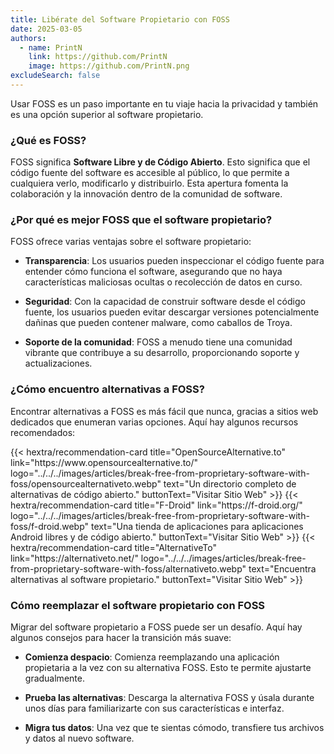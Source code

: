 ```yaml
---
title: Libérate del Software Propietario con FOSS
date: 2025-03-05
authors:
  - name: PrintN
    link: https://github.com/PrintN
    image: https://github.com/PrintN.png
excludeSearch: false
---
```

Usar FOSS es un paso importante en tu viaje hacia la privacidad y también es una opción superior al software propietario.

### ¿Qué es FOSS?
FOSS significa **Software Libre y de Código Abierto**. Esto significa que el código fuente del software es accesible al público, lo que permite a cualquiera verlo, modificarlo y distribuirlo. Esta apertura fomenta la colaboración y la innovación dentro de la comunidad de software.

### ¿Por qué es mejor FOSS que el software propietario?
FOSS ofrece varias ventajas sobre el software propietario:
- **Transparencia**: Los usuarios pueden inspeccionar el código fuente para entender cómo funciona el software, asegurando que no haya características maliciosas ocultas o recolección de datos en curso.
  
- **Seguridad**: Con la capacidad de construir software desde el código fuente, los usuarios pueden evitar descargar versiones potencialmente dañinas que pueden contener malware, como caballos de Troya.
  
- **Soporte de la comunidad**: FOSS a menudo tiene una comunidad vibrante que contribuye a su desarrollo, proporcionando soporte y actualizaciones.

### ¿Cómo encuentro alternativas a FOSS?
Encontrar alternativas a FOSS es más fácil que nunca, gracias a sitios web dedicados que enumeran varias opciones. Aquí hay algunos recursos recomendados:
<div class="recommendations">
  <div class="grid">
    {{< hextra/recommendation-card title="OpenSourceAlternative.to" link="https://www.opensourcealternative.to/" logo="../../../images/articles/break-free-from-proprietary-software-with-foss/opensourcealternativeto.webp" text="Un directorio completo de alternativas de código abierto." buttonText="Visitar Sitio Web" >}}
    {{< hextra/recommendation-card title="F-Droid" link="https://f-droid.org/" logo="../../../images/articles/break-free-from-proprietary-software-with-foss/f-droid.webp" text="Una tienda de aplicaciones para aplicaciones Android libres y de código abierto." buttonText="Visitar Sitio Web" >}}
    {{< hextra/recommendation-card title="AlternativeTo" link="https://alternativeto.net/" logo="../../../images/articles/break-free-from-proprietary-software-with-foss/alternativeto.webp" text="Encuentra alternativas al software propietario." buttonText="Visitar Sitio Web" >}}
  </div>
</div>

### Cómo reemplazar el software propietario con FOSS
Migrar del software propietario a FOSS puede ser un desafío. Aquí hay algunos consejos para hacer la transición más suave:
- **Comienza despacio**: Comienza reemplazando una aplicación propietaria a la vez con su alternativa FOSS. Esto te permite ajustarte gradualmente.
  
- **Prueba las alternativas**: Descarga la alternativa FOSS y úsala durante unos días para familiarizarte con sus características e interfaz.
  
- **Migra tus datos**: Una vez que te sientas cómodo, transfiere tus archivos y datos al nuevo software.